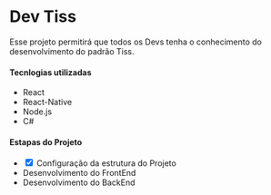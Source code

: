 <h1>Dev Tiss</h1>
<p>Esse projeto permitirá que todos os Devs tenha o conhecimento do desenvolvimento do padrão Tiss.</p>

<h4>Tecnlogias utilizadas</h4>
<ul>
    <li>React</li>
    <li>React-Native</li>
    <li>Node.js</li>
    <li>C#</li>
</ul>

<h4>Estapas do Projeto</h4>
<ul>
    <li><input type="checkbox" checked> Configuração da estrutura do Projeto</li>
    <li>Desenvolvimento do FrontEnd</li>
    <li>Desenvolvimento do BackEnd</li>
</ul>
